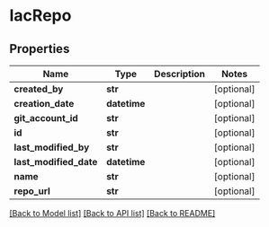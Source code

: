 # IacRepo

## Properties
Name | Type | Description | Notes
------------ | ------------- | ------------- | -------------
**created_by** | **str** |  | [optional] 
**creation_date** | **datetime** |  | [optional] 
**git_account_id** | **str** |  | [optional] 
**id** | **str** |  | [optional] 
**last_modified_by** | **str** |  | [optional] 
**last_modified_date** | **datetime** |  | [optional] 
**name** | **str** |  | [optional] 
**repo_url** | **str** |  | [optional] 

[[Back to Model list]](../README.md#documentation-for-models) [[Back to API list]](../README.md#documentation-for-api-endpoints) [[Back to README]](../README.md)


